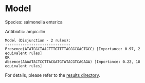 
# Model

Species: salmonella enterica

Antibiotic: ampicillin

```
Model (Disjunction - 2 rules):
------------------------------
Presence(ATATGGCTAACTTTGTTTTAGGGCGACTGCC) [Importance: 0.97, 2 equivalent rules]
OR
Absence(AAAATACTCCTTACGATGTATACGTCAGAGA) [Importance: 0.22, 18 equivalent rules]

```

For details, please refer to the [results directory](../../../../../results/scm_b/salmonella+enterica/ampicillin/repeat_8/).


